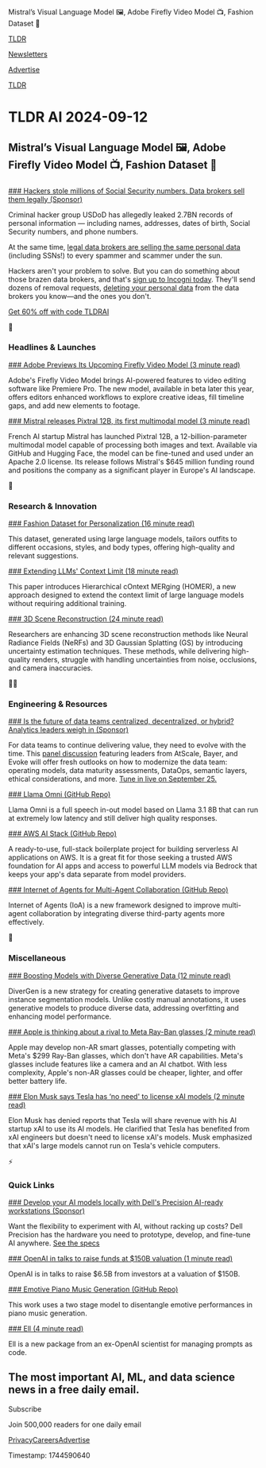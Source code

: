 Mistral’s Visual Language Model 🖼️, Adobe Firefly Video Model 📺, Fashion Dataset 👗

[TLDR](/)

[Newsletters](/newsletters)

[Advertise](https://advertise.tldr.tech/)

[TLDR](/)

# TLDR AI 2024-09-12

## Mistral’s Visual Language Model 🖼️, Adobe Firefly Video Model 📺, Fashion Dataset 👗

### 

[### Hackers stole millions of Social Security numbers. Data brokers sell them legally (Sponsor)](https://get.incogni.io/aff_c?offer_id=1151&amp;aff_id=16286)

Criminal hacker group USDoD has allegedly leaked 2.7BN records of personal information — including names, addresses, dates of birth, Social Security numbers, and phone numbers.

At the same time, [legal data brokers are selling the same personal data](https://get.incogni.io/aff_c?offer_id=1151&aff_id=16286) (including SSNs!) to every spammer and scammer under the sun.

Hackers aren't your problem to solve. But you can do something about those brazen data brokers, and that's [sign up to Incogni today](https://get.incogni.io/aff_c?offer_id=1151&aff_id=16286). They'll send dozens of removal requests, [deleting your personal data](https://get.incogni.io/aff_c?offer_id=1151&aff_id=16286) from the data brokers you know—and the ones you don't.

[Get 60% off with code TLDRAI](https://get.incogni.io/aff_c?offer_id=1151&aff_id=16286)

🚀

### Headlines & Launches

[### Adobe Previews Its Upcoming Firefly Video Model (3 minute read)](https://blog.adobe.com/en/publish/2024/09/11/bringing-gen-ai-to-video-adobe-firefly-video-model-coming-soon?utm_source=tldrai)

Adobe's Firefly Video Model brings AI-powered features to video editing software like Premiere Pro. The new model, available in beta later this year, offers editors enhanced workflows to explore creative ideas, fill timeline gaps, and add new elements to footage.

[### Mistral releases Pixtral 12B, its first multimodal model (3 minute read)](https://techcrunch.com/2024/09/11/mistral-releases-pixtral-its-first-multimodal-model/?utm_source=tldrai)

French AI startup Mistral has launched Pixtral 12B, a 12-billion-parameter multimodal model capable of processing both images and text. Available via GitHub and Hugging Face, the model can be fine-tuned and used under an Apache 2.0 license. Its release follows Mistral's $645 million funding round and positions the company as a significant player in Europe's AI landscape.

🧠

### Research & Innovation

[### Fashion Dataset for Personalization (16 minute read)](https://arxiv.org/abs/2409.06442v1?utm_source=tldrai)

This dataset, generated using large language models, tailors outfits to different occasions, styles, and body types, offering high-quality and relevant suggestions.

[### Extending LLMs' Context Limit (18 minute read)](https://arxiv.org/abs/2404.10308v1?utm_source=tldrai)

This paper introduces Hierarchical cOntext MERging (HOMER), a new approach designed to extend the context limit of large language models without requiring additional training.

[### 3D Scene Reconstruction (24 minute read)](https://arxiv.org/abs/2409.06407v1?utm_source=tldrai)

Researchers are enhancing 3D scene reconstruction methods like Neural Radiance Fields (NeRFs) and 3D Gaussian Splatting (GS) by introducing uncertainty estimation techniques. These methods, while delivering high-quality renders, struggle with handling uncertainties from noise, occlusions, and camera inaccuracies.

👨‍💻

### Engineering & Resources

[### Is the future of data teams centralized, decentralized, or hybrid? Analytics leaders weigh in (Sponsor)](https://www.atscale.com/resource/modernize-data-teams/?utm_medium=email&amp;utm_source=tldr&amp;utm_campaign=20240925wbr&amp;utm_content=webinar&amp;utm_term=null)

For data teams to continue delivering value, they need to evolve with the time. This [panel discussion](https://www.atscale.com/resource/modernize-data-teams/?utm_medium=email&utm_source=tldr&utm_campaign=20240925wbr&utm_content=webinar&utm_term=null) featuring leaders from AtScale, Bayer, and Evoke will offer fresh outlooks on how to modernize the data team: operating models, data maturity assessments, DataOps, semantic layers, ethical considerations, and more. [Tune in live on September 25.](https://www.atscale.com/resource/modernize-data-teams/?utm_medium=email&utm_source=tldr&utm_campaign=20240925wbr&utm_content=webinar&utm_term=null)

[### Llama Omni (GitHub Repo)](https://github.com/ictnlp/LLaMA-Omni?utm_source=tldrai)

Llama Omni is a full speech in-out model based on Llama 3.1 8B that can run at extremely low latency and still deliver high quality responses.

[### AWS AI Stack (GitHub Repo)](https://github.com/serverless/aws-ai-stack?utm_source=tldrai)

A ready-to-use, full-stack boilerplate project for building serverless AI applications on AWS. It is a great fit for those seeking a trusted AWS foundation for AI apps and access to powerful LLM models via Bedrock that keeps your app's data separate from model providers.

[### Internet of Agents for Multi-Agent Collaboration (GitHub Repo)](https://github.com/openbmb/ioa?utm_source=tldrai)

Internet of Agents (IoA) is a new framework designed to improve multi-agent collaboration by integrating diverse third-party agents more effectively.

🎁

### Miscellaneous

[### Boosting Models with Diverse Generative Data (12 minute read)](https://arxiv.org/abs/2405.10185v1?utm_source=tldrai)

DiverGen is a new strategy for creating generative datasets to improve instance segmentation models. Unlike costly manual annotations, it uses generative models to produce diverse data, addressing overfitting and enhancing model performance.

[### Apple is thinking about a rival to Meta Ray-Ban glasses (2 minute read)](https://www.androidauthority.com/apple-non-ar-smart-glasses-meta-glasses-3479479/?utm_source=tldrai)

Apple may develop non-AR smart glasses, potentially competing with Meta's $299 Ray-Ban glasses, which don't have AR capabilities. Meta's glasses include features like a camera and an AI chatbot. With less complexity, Apple's non-AR glasses could be cheaper, lighter, and offer better battery life.

[### Elon Musk says Tesla has ‘no need' to license xAI models (2 minute read)](https://techcrunch.com/2024/09/08/elon-musk-says-tesla-has-no-need-to-license-xai-models/?utm_source=tldrai)

Elon Musk has denied reports that Tesla will share revenue with his AI startup xAI to use its AI models. He clarified that Tesla has benefited from xAI engineers but doesn't need to license xAI's models. Musk emphasized that xAI's large models cannot run on Tesla's vehicle computers.

⚡️

### Quick Links

[### Develop your AI models locally with Dell's Precision AI-ready workstations (Sponsor)](https://www.dell.com/en-us/dt/ai-technologies/index.htm?utm_source=TLDR&utm_medium=email&utm_campaign=precisionai#tab0=0)

Want the flexibility to experiment with AI, without racking up costs? Dell Precision has the hardware you need to prototype, develop, and fine-tune AI anywhere. [See the specs](https://links.tldrnewsletter.com/U8AW5I)

[### OpenAI in talks to raise funds at $150B valuation (1 minute read)](https://www.tipranks.com/news/the-fly/openai-in-talks-to-raise-funds-at-150b-valuation-bloomberg-says?utm_source=tldrai)

OpenAI is in talks to raise $6.5B from investors at a valuation of $150B.

[### Emotive Piano Music Generation (GitHub Repo)](https://github.com/yuer867/emo-disentanger?utm_source=tldrai)

This work uses a two stage model to disentangle emotive performances in piano music generation.

[### Ell (4 minute read)](https://docs.ell.so/?utm_source=tldrai)

Ell is a new package from an ex-OpenAI scientist for managing prompts as code.

## The most important AI, ML, and data science news in a free daily email.

Subscribe

Join 500,000 readers for one daily email

[Privacy](/privacy)[Careers](https://jobs.ashbyhq.com/tldr.tech)[Advertise](/ai/advertise)

Timestamp: 1744590640